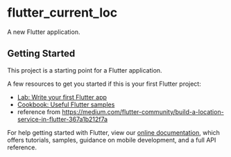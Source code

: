 # flutter_current_loc

A new Flutter application.

## Getting Started

This project is a starting point for a Flutter application.

A few resources to get you started if this is your first Flutter project:

- [Lab: Write your first Flutter app](https://flutter.dev/docs/get-started/codelab)
- [Cookbook: Useful Flutter samples](https://flutter.dev/docs/cookbook)
- reference from https://medium.com/flutter-community/build-a-location-service-in-flutter-367a1b212f7a

For help getting started with Flutter, view our
[online documentation](https://flutter.dev/docs), which offers tutorials,
samples, guidance on mobile development, and a full API reference.
